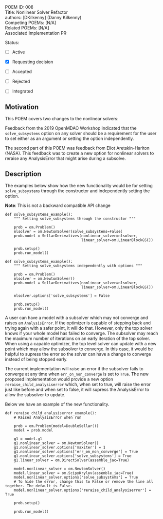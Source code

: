 POEM ID:  008  
Title:   Nonlinear Solver Refactor  
authors: [DKilkenny] (Danny Kilkenny)    
Competing POEMs: [N/A]  
Related POEMs: [N/A]  
Associated Implementation PR:    

Status:

- [ ] Active
- [x] Requesting decision
- [ ] Accepted
- [ ] Rejected
- [ ] Integrated


Motivation
----------

This POEM covers two changes to the nonlinear solvers:

Feedback from the 2019 OpenMDAO Workshop indicated that the `solve_subsystems` option on any solver 
should be a requirement for the user to set either as an argument or setting the option
independently. 

The second part of this POEM was feedback from Eliot Aretskin-Hariton (NASA). This feedback was to create a new option for nonlinear solvers to reraise any AnalysisError 
that might arise during a subsolve.

Description
-----------

The examples below show how the new functionality would be for setting `solve_subsystems` through 
the constructor and independently setting the option. 

**Note**: This is not a backward compatible API change 

 
```
def solve_subsystems_example():
    """ Setting solve_subsystems through the constructor """

    prob = om.Problem()
    nlsolver = om.NewtonSolver(solve_subsystems=False)
    prob.model = SellarDerivatives(nonlinear_solver=nlsolver,
                                   linear_solver=om.LinearBlockGS())
    
    prob.setup()
    prob.run_model()
```

```
def solve_subsystems_example():
    """ Setting solve_subsystems independently with options """

    prob = om.Problem()
    nlsolver = om.NewtonSolver()
    prob.model = SellarDerivatives(nonlinear_solver=nlsolver,
                                   linear_solver=om.LinearBlockGS())

    nlsolver.options['solve_subsystems'] = False
    
    prob.setup()
    prob.run_model()
```

A user can have a model with a subsolver which may not converge and raises an `AnalysisError`. If the optimizer is capable of stepping back and trying again with a safer point, it will do that. However, only the top solver knows if your whole model has failed to converge. The subsolver may reach the maximum number of iterations on an early iteration of the top solver. When using a capable optimizer, the top level solver can update with a new point which may allow the subsolver to converge. In this case, it would be helpful to supress the error so the solver can have a change to converge instead of being stopped early.

The current implementation will raise an error if the subsolver fails to converge at any time when `err_on_non_converge` is set to `True`. The new proposed implementation would provide a new option `reraise_child_analysiserror` which, when set to true, will raise the error just like before and when set to false, it will supress the AnalysisError to allow the subsolver to update.

Below we have an example of the new functionality. 

```
def reraise_child_analysiserror_example():
    # Raises AnalysisError when run

    prob = om.Problem(model=DoubleSellar())
    model = prob.model

    g1 = model.g1
    g1.nonlinear_solver = om.NewtonSolver()
    g1.nonlinear_solver.options['maxiter'] = 1
    g1.nonlinear_solver.options['err_on_non_converge'] = True
    g1.nonlinear_solver.options['solve_subsystems'] = True
    g1.linear_solver = om.DirectSolver(assemble_jac=True)

    model.nonlinear_solver = om.NewtonSolver()
    model.linear_solver = om.ScipyKrylov(assemble_jac=True)
    model.nonlinear_solver.options['solve_subsystems'] = True
    # To hide the error, change this to False or remove the line all together. The default is False.
    model.nonlinear_solver.options['reraise_child_analysiserror'] = True

    prob.setup()

    prob.run_model()
```